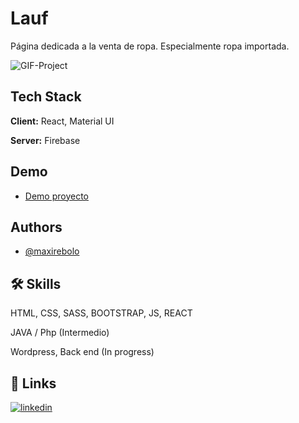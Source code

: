 # Lauf

Página dedicada a la venta de ropa. Especialmente ropa importada.

![GIF-Project](https://media.giphy.com/media/OUO0vk15dzXIFLjwYm/giphy.gif)

## Tech Stack

**Client:** React, Material UI

**Server:** Firebase

## Demo

- [Demo proyecto](https://my-ecommerce-6cc8a.web.app/)

## Authors

- [@maxirebolo](https://github.com/MaxiR23)

## 🛠 Skills
HTML, CSS, SASS, BOOTSTRAP, JS, REACT

JAVA / Php (Intermedio)

Wordpress, Back end (In progress)

## 🔗 Links
[![linkedin](https://img.shields.io/badge/linkedin-0A66C2?style=for-the-badge&logo=linkedin&logoColor=white)](https://www.linkedin.com/in/maxi-rebolo)
